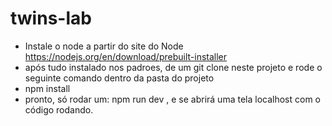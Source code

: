 # twins-lab
- Instale o node a partir do site do Node https://nodejs.org/en/download/prebuilt-installer
- após tudo instalado nos padroes, de um git clone neste projeto e rode o seguinte comando dentro da pasta do projeto
- npm install
- pronto, só rodar um: npm run dev , e se abrirá uma tela localhost com o código rodando.
